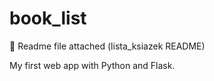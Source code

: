 # book_list

📝 Readme file attached (lista_ksiazek README)

My first web app with Python and Flask. 
